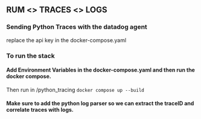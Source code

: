 ## RUM <> TRACES <> LOGS

### Sending Python Traces with the datadog agent

replace the api key in the docker-compose.yaml

### To run the stack

#### Add Environment Variables in the docker-compose.yaml and then run the docker compose.

Then run in /python_tracing
```docker compose up --build```

#### Make sure to add the python log parser so we can extract the traceID and correlate traces with logs.